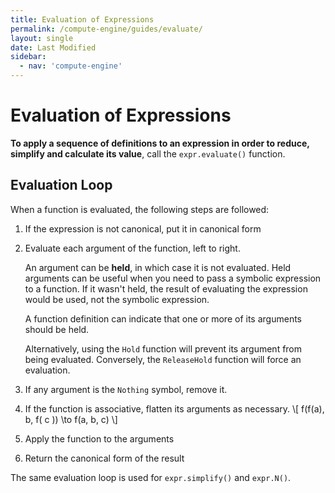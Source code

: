 ```yaml
---
title: Evaluation of Expressions
permalink: /compute-engine/guides/evaluate/
layout: single
date: Last Modified
sidebar:
  - nav: 'compute-engine'
---
```


# Evaluation of Expressions

**To apply a sequence of definitions to an expression in order to reduce,
simplify and calculate its value**, call the `expr.evaluate()` function.


## Evaluation Loop

When a function is evaluated, the following steps are followed:

1. If the expression is not canonical, put it in canonical form

2. Evaluate each argument of the function, left to right.

   An argument can be **held**, in which case it is not evaluated.
   Held arguments can be useful when you need to pass a symbolic expression to
   a function. If it wasn't held, the result of evaluating the expression would
   be used, not the symbolic expression.

   A function definition can indicate that one or more of its arguments should
   be held.

   Alternatively, using the `Hold` function  will prevent its argument from
   being evaluated. Conversely, the `ReleaseHold` function will force
   an evaluation.

3. If any argument is the `Nothing` symbol, remove it.

4. If the function is associative, flatten its arguments as necessary.
   \\[ f(f(a), b, f( c )) \to f(a, b, c) \\]

5. Apply the function to the arguments

6. Return the canonical form of the result


The same evaluation loop is used for `expr.simplify()` and `expr.N()`.
